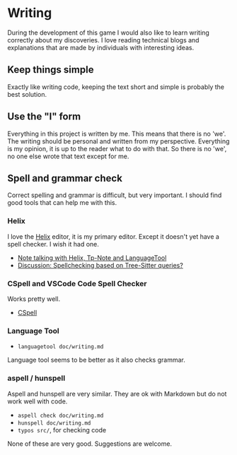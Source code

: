 <!-- Copyright (c) 2023 - Tom Smeets <tom@tsmeets.nl> -->
<!-- writing.md - Learning writing -->
# Writing

During the development of this game I would also like to learn writing correctly about my discoveries.
I love reading technical blogs and explanations that are made by individuals with interesting ideas.

## Keep things simple
Exactly like writing code, keeping the text short and simple is probably the best solution.

## Use the "I" form
Everything in this project is written by me.
This means that there is no 'we'. The writing should be personal and written from my perspective.
Everything is my opinion, it is up to the reader what to do with that.
So there is no 'we', no one else wrote that text except for me.

## Spell and grammar check
Correct spelling and grammar is difficult, but very important.
I should find good tools that can help me with this.

### Helix
I love the [Helix](https://helix-editor.com/) editor, it is my primary editor.
Except it doesn't yet have a spell checker. I wish it had one.

- [Note talking with Helix, Tp-Note and LanguageTool](https://blog.getreu.net/20220828-tp-note-new8/)
- [Discussion: Spellchecking based on Tree-Sitter queries?](https://github.com/helix-editor/helix/discussions/3637)

### CSpell and VSCode Code Spell Checker
Works pretty well.

- [CSpell](https://cspell.org/)

### Language Tool

- `languagetool doc/writing.md`

Language tool seems to be better as it also checks grammar.

### aspell / hunspell
Aspell and hunspell are very similar. They are ok with Markdown but do not work well with code.

- `aspell check doc/writing.md`
- `hunspell doc/writing.md`
- `typos src/`, for checking code

None of these are very good. Suggestions are welcome.
